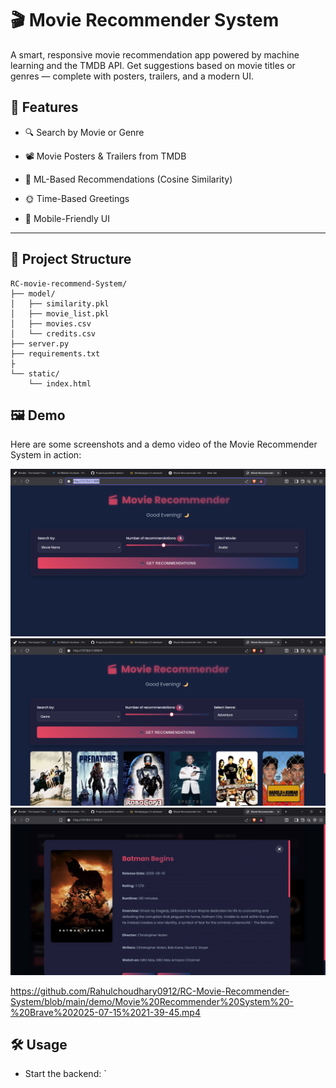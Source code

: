 # 🎬 Movie Recommender System

A smart, responsive movie recommendation app powered by machine learning and the TMDB API. Get suggestions based on movie titles or genres — complete with posters, trailers, and a modern UI.

## 🚀 Features

- 🔍 Search by Movie or Genre
- 📽️ Movie Posters & Trailers from TMDB
- 🧠 ML-Based Recommendations (Cosine Similarity)
- 🌞 Time-Based Greetings

- 📱 Mobile-Friendly UI

---

## 📂 Project Structure

```
RC-movie-recommend-System/
├── model/
│   ├── similarity.pkl
│   ├── movie_list.pkl
│   ├── movies.csv
│   └── credits.csv
├── server.py
├── requirements.txt
├
└── static/
    └── index.html
```

## 🖼️ Demo

Here are some screenshots and a demo video of the Movie Recommender System in action:

![Screenshot 1](demo/Movie%20Recommender%20System%20-%20Brave%2015-07-2025%2021_39_40.png)
![Screenshot 2](demo/Movie%20Recommender%20System%20-%20Brave%2015-07-2025%2021_41_11.png)
![Screenshot 3](demo/Movie%20Recommender%20System%20-%20Brave%2015-07-2025%2021_41_55.png)

https://github.com/Rahulchoudhary0912/RC-Movie-Recommender-System/blob/main/demo/Movie%20Recommender%20System%20-%20Brave%202025-07-15%2021-39-45.mp4

## 🛠️ Usage
- Start the backend: `